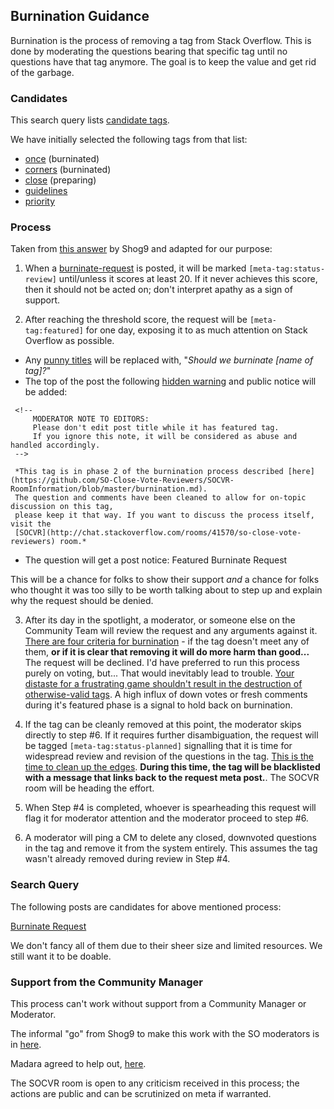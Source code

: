## Burnination Guidance

Burnination is the process of removing a tag from Stack Overflow. This is done by moderating the questions bearing that specific tag 
until no questions have that tag anymore. The goal is to keep the value and get rid of the garbage.

### Candidates

This search query lists [candidate tags](http://meta.stackoverflow.com/search?tab=votes&pagesize=50&q=%5bburninate-request%5d%20closed%3ano%20-%5bstatus-*%5d%20hasaccepted%3ano).

We have initially selected the following tags from that list:

 - [once](http://meta.stackoverflow.com/questions/258571/burninate-once) (burninated)
 - [corners](http://meta.stackoverflow.com/questions/295233/should-we-throw-corners-in-the-corner) (burninated)
 - [close](http://meta.stackoverflow.com/questions/308117/lets-close-close-249-qs) (preparing)
 - [guidelines](http://meta.stackoverflow.com/questions/298984/we-dont-need-guidelines)
 - [priority](http://meta.stackoverflow.com/questions/285084/burninate-priority)

### Process

Taken from [this answer](http://meta.stackoverflow.com/a/307124/578411) by Shog9 and adapted for our purpose:

1. When a [burninate-request](http://meta.stackoverflow.com/questions/tagged/burninate-request) is posted, it will be marked `[meta-tag:status-review]` until/unless it scores at least 20. 
If it never achieves this score, then it should not be acted on; don't interpret apathy as a sign of support.

2. After reaching the threshold score, the request will be `[meta-tag:featured]` for one day, 
exposing it to as much attention on Stack Overflow as possible.   
 - Any [punny titles](	http://meta.stackoverflow.com/questions/295583/why-do-people-have-a-little-pun-with-their-retag-and-burninate-requests) will be replaced with, "*Should we burninate [name of tag]?*"
 - The top of the post the following [hidden warning](http://meta.stackoverflow.com/a/317046/578411) and public notice will be added:
 ``` 
  <!--
      MODERATOR NOTE TO EDITORS:
      Please don't edit post title while it has featured tag.
      If you ignore this note, it will be considered as abuse and handled accordingly.
  --> 
  
  *This tag is in phase 2 of the burnination process described [here](https://github.com/SO-Close-Vote-Reviewers/SOCVR-RoomInformation/blob/master/burnination.md). 
  The question and comments have been cleaned to allow for on-topic discussion on this tag, 
  please keep it that way. If you want to discuss the process itself, visit the
  [SOCVR](http://chat.stackoverflow.com/rooms/41570/so-close-vote-reviewers) room.*
 ```
 - The question will get a post notice: Featured Burninate Request

 This will be a chance for folks to show their support *and* a chance for folks who thought it was too silly to be worth 
talking about to step up and explain why the request should be denied. 

3. After its day in the spotlight, a moderator, or someone else on the Community Team 
will review the request and any arguments against it. 
[There are four criteria for burnination](http://meta.stackexchange.com/questions/239190/when-to-burninate/239191#239191) - if the tag doesn't meet any of them, **or if it is clear that removing it will do more harm than good...** The request will be declined. I'd have preferred to run this process purely on voting, but... That would inevitably lead to trouble. [Your distaste for a frustrating game shouldn't result in the destruction of otherwise-valid tags](http://meta.stackoverflow.com/questions/273079/we-have-a-flappy-bird-clone-tag-really). 
A high influx of down votes or fresh comments during it's featured phase is a signal to hold back on burnination.

4. If the tag can be cleanly removed at this point, the moderator skips directly to step #6. 
If it requires further disambiguation, the request will be tagged `[meta-tag:status-planned]` signalling that it is 
time for widespread review and revision of the questions in the tag. 
[This is the time to clean up the edges](http://meta.stackexchange.com/questions/239190/when-to-burninate/239191#239191). 
**During this time, the tag will be blacklisted with a message that links back to the request meta post.**. 
The SOCVR room will be heading the effort. 

5. When Step #4 is completed, whoever is spearheading this request will flag it for moderator attention and the moderator proceed to step #6.

6. A moderator will ping a CM to delete any closed, downvoted questions in the tag and remove it from the system entirely. 
This assumes the tag wasn't already removed during review in Step #4.

### Search Query

The following posts are candidates for above mentioned process:

[Burninate Request](http://meta.stackoverflow.com/search?tab=votes&q=%5bburninate-request%5d%20closed%3ano%20answers%3a0%20-%5bstatus-*%5d)

We don't fancy all of them due to their sheer size and limited resources. We still want it to be doable.

### Support from the Community Manager

This process can't work without support from a Community Manager or Moderator.

The informal "go" from Shog9 to make this work with the SO moderators is in [here](http://chat.meta.stackexchange.com/transcript/message/4541030#4541030).

Madara agreed to help out, [here](http://chat.stackoverflow.com/transcript/message/28601178#28601178).

The SOCVR room is open to any criticism received in this process; the actions are public and can be scrutinized on meta if warranted.
